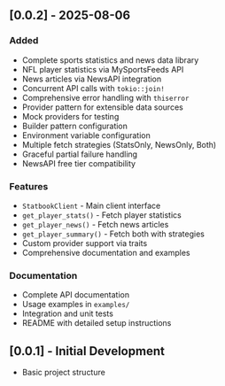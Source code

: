 ## [0.0.2] - 2025-08-06

### Added

- Complete sports statistics and news data library
- NFL player statistics via MySportsFeeds API
- News articles via NewsAPI integration
- Concurrent API calls with `tokio::join!`
- Comprehensive error handling with `thiserror`
- Provider pattern for extensible data sources
- Mock providers for testing
- Builder pattern configuration
- Environment variable configuration
- Multiple fetch strategies (StatsOnly, NewsOnly, Both)
- Graceful partial failure handling
- NewsAPI free tier compatibility

### Features

- `StatbookClient` - Main client interface
- `get_player_stats()` - Fetch player statistics
- `get_player_news()` - Fetch news articles
- `get_player_summary()` - Fetch both with strategies
- Custom provider support via traits
- Comprehensive documentation and examples

### Documentation

- Complete API documentation
- Usage examples in `examples/`
- Integration and unit tests
- README with detailed setup instructions

## [0.0.1] - Initial Development

- Basic project structure
